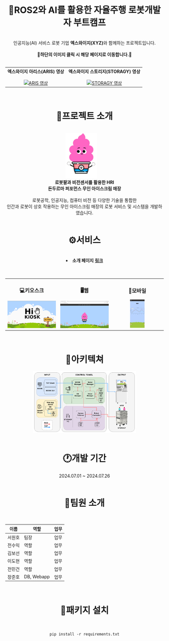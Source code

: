 <div align="center">
  
  <br>
  <h1>🍦ROS2와 AI를 활용한 자율주행 로봇개발자 부트캠프</h1>
  <br>
  인공지능(AI) 서비스 로봇 기업 <b>엑스와이지(XYZ)</b>와 함께하는 프로젝트입니다.
  <br>
  <br>
  <b>📢하단의 이미지 클릭 시 해당 페이지로 이동합니다.📢</b>
  <br>
  <br>
  <table>
    <tr>
      <td align="center">
        <b>엑스와이지 아리스(ARIS) 영상</b>
        <br>
        <a href="https://www.youtube.com/watch?v=6-jCuQJ1Vt0">
          <br>
          <img src="https://img.youtube.com/vi/6-jCuQJ1Vt0/0.jpg" width="300px" alt="ARIS 영상">
        </a>
      </td>
      <td align="center">
        <b>엑스와이지 스토리지(STORAGY) 영상</b>
        <br>
        <a href="https://www.youtube.com/watch?v=-kP9PBeYSiY">
          <br>
          <img src="https://img.youtube.com/vi/-kP9PBeYSiY/0.jpg" width="300px" alt="STORAGY 영상">
        </a>
      </td>
    </tr>
  </table>
  <br>
  
  <h1>📃프로젝트 소개</h1>
  <br>
  <img src="../images/character_1.png" alt="키오스크 홈" style="display:inline-block; width:20%; margin-right:20px;"/><br>
  <b>로봇팔과 비전센서를 활용한 HRI</b><br>
  <b>돈두르마 퍼포먼스 무인 아이스크림 매장</b><br>
  <br>
  로봇공학, 인공지능, 컴퓨터 비전 등 다양한 기술을 통합한<br>
  인간과 로봇이 상호 작용하는 무인 아이스크림 매장의 로봇 서비스 및 시스템을 개발하였습니다.
  <br>
  <br>
  <h1>⚙️서비스</h1>
  <br>
  <li>
    <b>소개 페이지</b> <a href="https://jangjh0201.notion.site/ROS2-AI-6e0de862f7164ba5b335b412cb71f36f?pvs=4"title="ROS2와 AI를 활용한 자율주행 로봇개발자 부트캠프"><b>링크</b></a><br>
  </li>
  <br>
  <br>
  
  <table>
    <tr>
      <td align="center" width="33%">
        <h3>💻키오스크</h3>
        <img src="../images/kiosk_1.png" alt="키오스크 홈" width="100%">
      </td>
      <td align="center" width="33%">
        <h3>🖥️웹</h3>
        <img src="../images/web_home.png" alt="웹 홈" width="100%">
      </td>
      <td align="center" width="33%">
        <h3>📱모바일</h3>
        <img src="../images/mobile_sales.jpg" alt="모바일 매출" width="30%">
      </td>
    </tr>
  </table>
  
  <br>
  <h1>📰아키텍쳐</h1>
  <img src="../images/hi5_architecture.png" alt="시스템 아키텍쳐" style="display:inline-block; width:65%;"/>
  <br>
  
  <br>
  <h1>🕐개발 기간</h1>
  2024.07.01 ~ 2024.07.26
  <br>
  
  <br>
  <h1>🙍팀원 소개</h1>
  <br>
  
  |이름|역할|업무|
  |---|---|---|
  |서원호|팀장|업무|
  |전수익|역할|업무|
  |김보선|역할|업무|
  |이도현|역할|업무|
  |전민건|역할|업무|
  |장준호|DB, Webapp|업무|
  
  
  <br>
  <h1>🔨패키지 설치</h1>
  <br>
  
  ```
  pip install -r requirements.txt
  ```

<div>

